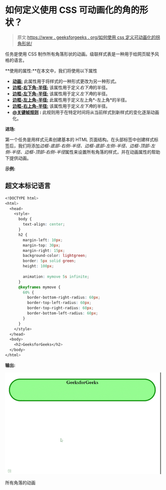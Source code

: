 # 如何定义使用 CSS 可动画化的角的形状？

> 原文:[https://www . geeksforgeeks . org/如何使用 css 定义可动画化的拐角形状/](https://www.geeksforgeeks.org/how-to-define-the-shape-of-the-corners-is-animatable-using-css/)

任务是使用 CSS 制作所有角落形状的动画。级联样式表是一种用于给网页赋予风格的语言。

**使用的属性:**在本文中，我们将使用以下属性

*   [**动画:**](https://www.geeksforgeeks.org/css-animations/) 此属性用于将样式的一种形式更改为另一种形式。
*   [**边框-右下角-半径:**](https://www.geeksforgeeks.org/css-border-bottom-right-radius-property/) 该属性用于定义*右下角*的半径。
*   [**边框-左下角-半径:**](https://www.geeksforgeeks.org/css-border-bottom-left-radius-property/) 该属性用于定义*左下角*的半径。
*   [**边框-左上角-半径:**](https://www.geeksforgeeks.org/css-border-top-left-radius-property/) 此属性用于定义左上角*-左上角*的半径。
*   [**边框-右上角-半径:**](https://www.geeksforgeeks.org/css-border-top-right-radius-property/) 该属性用于定义*左下角*的半径。
*   [**@关键帧规则**](https://www.geeksforgeeks.org/css-animation-and-keyframes-property/) **:** 此规则用于在特定时间将从当前样式到新样式的变化逐渐动画化。

**进场:**

第一个任务是用样式元素创建基本的 HTML 页面结构。在头部标签中创建样式标签后，我们将添加*边框-底部-右侧-半径、边框-底部-左侧-半径、边框-顶部-左侧-半径、边框-顶部-右侧-半径*属性来设置所有角落的样式，并在动画属性的帮助下提供动画。

**示例:**

## 超文本标记语言

```css
<!DOCTYPE html>
<html>
  <head>
    <style>
      body {
        text-align: center;
      }
      h2 {
        margin-left: 10px;
        margin-top: 30px;
        margin-right: 15px;
        background-color: lightgreen;
        border: 5px solid green;
        height: 100px;

        animation: mymove 5s infinite;
      }
      @keyframes mymove {
        60% {
          border-bottom-right-radius: 60px;
          border-top-left-radius: 60px;
          border-top-right-radius: 60px;
          border-bottom-left-radius: 60px;
        }
      }
    </style>
  </head>
  <body>
    <h2>GeeksforGeeks</h2>
  </body>
</html>
```

**输出:**

![](img/6c3761b8038bbbfc2e1aeb44ef4e3bec.png)

所有角落的动画